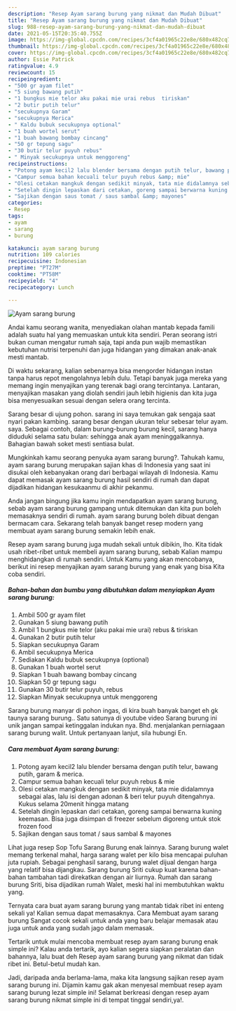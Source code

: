 ```yaml
---
description: "Resep Ayam sarang burung yang nikmat dan Mudah Dibuat"
title: "Resep Ayam sarang burung yang nikmat dan Mudah Dibuat"
slug: 988-resep-ayam-sarang-burung-yang-nikmat-dan-mudah-dibuat
date: 2021-05-15T20:35:40.755Z
image: https://img-global.cpcdn.com/recipes/3cf4a01965c22e8e/680x482cq70/ayam-sarang-burung-foto-resep-utama.jpg
thumbnail: https://img-global.cpcdn.com/recipes/3cf4a01965c22e8e/680x482cq70/ayam-sarang-burung-foto-resep-utama.jpg
cover: https://img-global.cpcdn.com/recipes/3cf4a01965c22e8e/680x482cq70/ayam-sarang-burung-foto-resep-utama.jpg
author: Essie Patrick
ratingvalue: 4.9
reviewcount: 15
recipeingredient:
- "500 gr ayam filet"
- "5 siung bawang putih"
- "1 bungkus mie telor aku pakai mie urai rebus  tiriskan"
- "2 butir putih telur"
- "secukupnya Garam"
- "secukupnya Merica"
- " Kaldu bubuk secukupnya optional"
- "1 buah wortel serut"
- "1 buah bawang bombay cincang"
- "50 gr tepung sagu"
- "30 butir telur puyuh rebus"
- " Minyak secukupnya untuk menggoreng"
recipeinstructions:
- "Potong ayam kecil2 lalu blender bersama dengan putih telur, bawang putih, garam &amp; merica."
- "Campur semua bahan kecuali telur puyuh rebus &amp; mie"
- "Olesi cetakan mangkuk dengan sedikit minyak, tata mie didalamnya sebagai alas, lalu isi dengan adonan &amp; beri telur puyuh ditengahnya. Kukus selama 20menit hingga matang"
- "Setelah dingin lepaskan dari cetakan, goreng sampai berwarna kuning keemasan. Bisa juga disimpan di freezer sebelum digoreng untuk stok frozen food"
- "Sajikan dengan saus tomat / saus sambal &amp; mayones"
categories:
- Resep
tags:
- ayam
- sarang
- burung

katakunci: ayam sarang burung 
nutrition: 109 calories
recipecuisine: Indonesian
preptime: "PT27M"
cooktime: "PT58M"
recipeyield: "4"
recipecategory: Lunch

---
```



![Ayam sarang burung](https://img-global.cpcdn.com/recipes/3cf4a01965c22e8e/680x482cq70/ayam-sarang-burung-foto-resep-utama.jpg)

Andai kamu seorang wanita, menyediakan olahan mantab kepada famili adalah suatu hal yang memuaskan untuk kita sendiri. Peran seorang istri bukan cuman mengatur rumah saja, tapi anda pun wajib memastikan kebutuhan nutrisi terpenuhi dan juga hidangan yang dimakan anak-anak mesti mantab.

Di waktu  sekarang, kalian sebenarnya bisa mengorder hidangan instan tanpa harus repot mengolahnya lebih dulu. Tetapi banyak juga mereka yang memang ingin menyajikan yang terenak bagi orang tercintanya. Lantaran, menyajikan masakan yang diolah sendiri jauh lebih higienis dan kita juga bisa menyesuaikan sesuai dengan selera orang tercinta. 

Sarang besar di ujung pohon. sarang ini saya temukan gak sengaja saat nyari pakan kambing. sarang besar dengan ukuran telur sebesar telur ayam. saya. Sebagai contoh, dalam burung-burung burung kecil, sarang hanya diduduki selama satu bulan: sehingga anak ayam meninggalkannya. Bahagian bawah soket mesti sentiasa bulat.

Mungkinkah kamu seorang penyuka ayam sarang burung?. Tahukah kamu, ayam sarang burung merupakan sajian khas di Indonesia yang saat ini disukai oleh kebanyakan orang dari berbagai wilayah di Indonesia. Kamu dapat memasak ayam sarang burung hasil sendiri di rumah dan dapat dijadikan hidangan kesukaanmu di akhir pekanmu.

Anda jangan bingung jika kamu ingin mendapatkan ayam sarang burung, sebab ayam sarang burung gampang untuk ditemukan dan kita pun boleh memasaknya sendiri di rumah. ayam sarang burung boleh dibuat dengan bermacam cara. Sekarang telah banyak banget resep modern yang membuat ayam sarang burung semakin lebih enak.

Resep ayam sarang burung juga mudah sekali untuk dibikin, lho. Kita tidak usah ribet-ribet untuk membeli ayam sarang burung, sebab Kalian mampu menghidangkan di rumah sendiri. Untuk Kamu yang akan mencobanya, berikut ini resep menyajikan ayam sarang burung yang enak yang bisa Kita coba sendiri.

<!--inarticleads1-->

##### Bahan-bahan dan bumbu yang dibutuhkan dalam menyiapkan Ayam sarang burung:

1. Ambil 500 gr ayam filet
1. Gunakan 5 siung bawang putih
1. Ambil 1 bungkus mie telor (aku pakai mie urai) rebus &amp; tiriskan
1. Gunakan 2 butir putih telur
1. Siapkan secukupnya Garam
1. Ambil secukupnya Merica
1. Sediakan  Kaldu bubuk secukupnya (optional)
1. Gunakan 1 buah wortel serut
1. Siapkan 1 buah bawang bombay cincang
1. Siapkan 50 gr tepung sagu
1. Gunakan 30 butir telur puyuh, rebus
1. Siapkan  Minyak secukupnya untuk menggoreng


Sarang burung manyar di pohon ingas, di kira buah banyak banget eh gk taunya sarang burung.. Satu satunya di youtube video Sarang burung ini unik jangan sampai ketinggalan indukan nya. Bhd. menjalankan perniagaan sarang burung walit. Untuk pertanyaan lanjut, sila hubungi En. 

<!--inarticleads2-->

##### Cara membuat Ayam sarang burung:

1. Potong ayam kecil2 lalu blender bersama dengan putih telur, bawang putih, garam &amp; merica.
1. Campur semua bahan kecuali telur puyuh rebus &amp; mie
1. Olesi cetakan mangkuk dengan sedikit minyak, tata mie didalamnya sebagai alas, lalu isi dengan adonan &amp; beri telur puyuh ditengahnya. Kukus selama 20menit hingga matang
1. Setelah dingin lepaskan dari cetakan, goreng sampai berwarna kuning keemasan. Bisa juga disimpan di freezer sebelum digoreng untuk stok frozen food
1. Sajikan dengan saus tomat / saus sambal &amp; mayones


Lihat juga resep Sop Tofu Sarang Burung enak lainnya. Sarang burung walet memang terkenal mahal, harga sarang walet per kilo bisa mencapai puluhan juta rupiah. Sebagai penghasil sarang, burung walet dijual dengan harga yang relatif bisa dijangkau. Sarang burung Sriti cukup kuat karena bahan-bahan tambahan tadi direkatkan dengan air liurnya. Rumah dan sarang burung Sriti, bisa dijadikan rumah Walet, meski hal ini membutuhkan waktu yang. 

Ternyata cara buat ayam sarang burung yang mantab tidak ribet ini enteng sekali ya! Kalian semua dapat memasaknya. Cara Membuat ayam sarang burung Sangat cocok sekali untuk anda yang baru belajar memasak atau juga untuk anda yang sudah jago dalam memasak.

Tertarik untuk mulai mencoba membuat resep ayam sarang burung enak simple ini? Kalau anda tertarik, ayo kalian segera siapkan peralatan dan bahannya, lalu buat deh Resep ayam sarang burung yang nikmat dan tidak ribet ini. Betul-betul mudah kan. 

Jadi, daripada anda berlama-lama, maka kita langsung sajikan resep ayam sarang burung ini. Dijamin kamu gak akan menyesal membuat resep ayam sarang burung lezat simple ini! Selamat berkreasi dengan resep ayam sarang burung nikmat simple ini di tempat tinggal sendiri,ya!.

